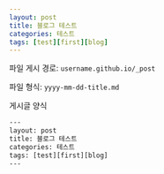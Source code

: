 ```yaml
---
layout: post
title: 블로그 테스트
categories: 테스트
tags: [test][first][blog]
---
```




파일 게시 경로: `username.github.io/_post`

파일 형식: `yyyy-mm-dd-title.md`

게시글 양식

```html
---
layout: post
title: 블로그 테스트
categories: 테스트
tags: [test][first][blog]
---
```











